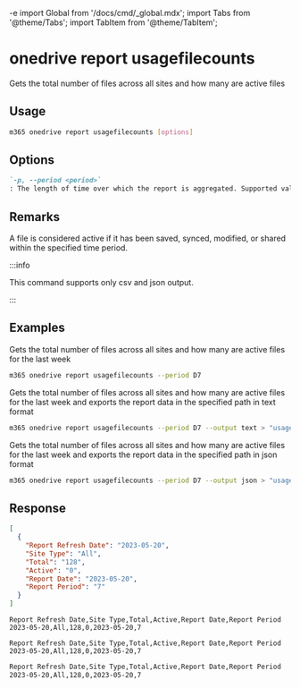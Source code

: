 -e <!-- DISCLAIMER: All secrets, passwords, and sensitive values in this document are examples only and not real credentials. -->
import Global from '/docs/cmd/_global.mdx';
import Tabs from '@theme/Tabs';
import TabItem from '@theme/TabItem';

# onedrive report usagefilecounts

Gets the total number of files across all sites and how many are active files

## Usage

```sh
m365 onedrive report usagefilecounts [options]
```

## Options

```md definition-list
`-p, --period <period>`
: The length of time over which the report is aggregated. Supported values `D7`, `D30`, `D90`, `D180`.
```

<Global />

## Remarks

A file is considered active if it has been saved, synced, modified, or shared within the specified time period.

:::info

This command supports only csv and json output.

:::

## Examples

Gets the total number of files across all sites and how many are active files for the last week

```sh
m365 onedrive report usagefilecounts --period D7
```

Gets the total number of files across all sites and how many are active files for the last week and exports the report data in the specified path in text format

```sh
m365 onedrive report usagefilecounts --period D7 --output text > "usagefilecounts.txt"
```

Gets the total number of files across all sites and how many are active files for the last week and exports the report data in the specified path in json format

```sh
m365 onedrive report usagefilecounts --period D7 --output json > "usagefilecounts.json"
```

## Response

<Tabs>
  <TabItem value="JSON">

  ```json
  [
    {
      "Report Refresh Date": "2023-05-20",
      "Site Type": "All",
      "Total": "128",
      "Active": "0",
      "Report Date": "2023-05-20",
      "Report Period": "7"
    }
  ]
  ```

  </TabItem>
  <TabItem value="Text">

  ```text
  Report Refresh Date,Site Type,Total,Active,Report Date,Report Period
  2023-05-20,All,128,0,2023-05-20,7
  ```

  </TabItem>
  <TabItem value="CSV">

  ```csv
  Report Refresh Date,Site Type,Total,Active,Report Date,Report Period
  2023-05-20,All,128,0,2023-05-20,7
  ```

  </TabItem>
  <TabItem value="Markdown">

  ```md
  Report Refresh Date,Site Type,Total,Active,Report Date,Report Period
  2023-05-20,All,128,0,2023-05-20,7
  ```

  </TabItem>
</Tabs>
